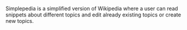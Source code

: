 Simplepedia is a simplified version of Wikipedia where a user can read snippets about different topics and edit already existing topics or create new topics.
